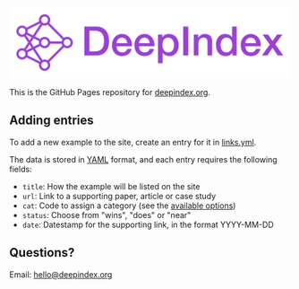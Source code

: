 ![DeepIndex](https://raw.githubusercontent.com/deepindex/deepindex.github.io/master/images/splash.png)

This is the GitHub Pages repository for [deepindex.org](https://deepindex.org).

## Adding entries

To add a new example to the site, create an entry for it in [links.yml](https://github.com/deepindex/deepindex.github.io/blob/master/_data/links.yml).

The data is stored in [YAML](https://yaml.org/start.html) format, and each entry requires the following fields:

- `title`: How the example will be listed on the site
- `url`: Link to a supporting paper, article or case study
- `cat`: Code to assign a category (see the [available options](https://github.com/deepindex/deepindex.github.io/blob/master/_data/cats.yml))
- `status`: Choose from "wins", "does" or "near"
- `date`: Datestamp for the supporting link, in the format YYYY-MM-DD

## Questions?

Email: [hello@deepindex.org](mailto:hello@deepindex.org)